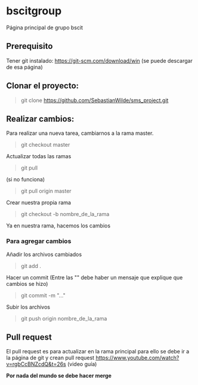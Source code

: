 # bscitgroup
Página principal de grupo bscit

## Prerequisito
  Tener git instalado:
        https://git-scm.com/download/win (se puede descargar de esa página)
     
## Clonar el proyecto:
  >git clone https://github.com/SebastianWilde/sms_project.git
      
## Realizar cambios:
Para realizar una nueva tarea, cambiarnos a la rama master.
>git checkout master

Actualizar todas las ramas
>git pull

(si no funciona)
>git pull origin master

Crear nuestra propia rama
>git checkout -b nombre_de_la_rama

Ya en nuestra rama, hacemos los cambios

### Para agregar cambios
Añadir los archivos cambiados
>git add .

Hacer un commit (Entre las "" debe haber un mensaje que explique que cambios se hizo)
>git commit -m "..."

Subir los archivos
>git push origin nombre_de_la_rama

## Pull request
El pull request es para actualizar en la rama principal para ello se debe ir  a la página de git y crean pull request
https://www.youtube.com/watch?v=rgbCcBNZcdQ&t=26s (video guía)

**Por nada del mundo se debe hacer merge**
